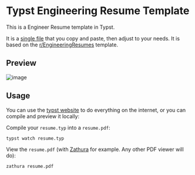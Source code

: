 # Typst Engineering Resume Template

This is a Engineer Resume template in Typst.

It is a [single file](./resume.typ) that you copy and paste, then adjust to your needs. It is based on the [r/EngineeringResumes](https://www.reddit.com/r/EngineeringResumes/) template.

## Preview

![image](https://github.com/user-attachments/assets/9800efd5-1dd8-4e17-b876-a19be58a305d)


## Usage

You can use the [typst website](https://typst.app/) to do everything on the internet, or you can compile and preview it locally:

Compile your `resume.typ` into a `resume.pdf`:

```sh
typst watch resume.typ
```

View the `resume.pdf` (with [Zathura](https://github.com/pwmt/zathura) for example. Any other PDF viewer will do):

```sh
zathura resume.pdf
```
